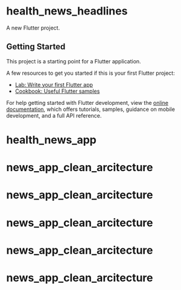 # health_news_headlines

A new Flutter project.

## Getting Started

This project is a starting point for a Flutter application.

A few resources to get you started if this is your first Flutter project:

- [Lab: Write your first Flutter app](https://docs.flutter.dev/get-started/codelab)
- [Cookbook: Useful Flutter samples](https://docs.flutter.dev/cookbook)

For help getting started with Flutter development, view the
[online documentation](https://docs.flutter.dev/), which offers tutorials,
samples, guidance on mobile development, and a full API reference.
# health_news_app
# news_app_clean_arcitecture
# news_app_clean_arcitecture
# news_app_clean_arcitecture
# news_app_clean_arcitecture
# news_app_clean_arcitecture
